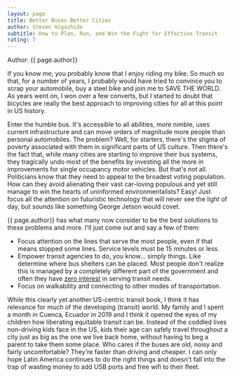 ```yaml
---
layout: page
title: Better Buses Better Cities
author: Steven Higashide
subtitle: How to Plan, Run, and Win the Fight for Effective Transit
rating: 7
---
```


Author: {{ page.author}}

If you know me, you probably know that I enjoy riding my bike.  So much so
that, for a number of years, I probably would have tried to convince you to
scrap your automobile, buy a steel bike and join me to SAVE THE WORLD.  As
years went on, I won over a few converts, but I started to doubt that bicycles
are really the best approach to improving cities for all at this point in US
history.

Enter the humble bus.  It's accessible to all abilities, more nimble, uses
current infrastructure and can move orders of magnitude more people than
personal automobiles.  The problem?  Well, for starters, there's the stigma of
poverty associated with them in significant parts of US culture.  Then there's
the fact that, while many cities are starting to improve their bus systems,
they tragically undo most of the benefits by investing all the more in
improvements for single occupancy motor vehicles.  But that's not all.
Politicians know that they need to appeal to the broadest voting population.
How can they avoid alienating their vast car-loving populous and yet still
manage to win the hearts of uninformed environmentalists?  Easy!  Just focus
all the attention on futuristic technology that will never see the light of
day, but sounds like something George Jetson would covet.

{{ page.author}} has what many now consider to be the best solutions to these
problems and more.  I'll just come out and say a few of them:

* Focus attention on the lines that serve the most people, even if that means
  stopped some lines.  Service levels must be 15 minutes or less.
* Empower transit agencies to do, you know... simply things.  Like
  determine where bus shelters can be placed.  Most people don't realize this
is managed by a completely different part of the government and often they have
[zero interest](https://twitter.com/brentonson/status/1143866357932580869) in serving transit needs.  
* Focus on walkability and connecting to other modes of transportation.

While this clearly yet another US-centric transit book, I think it has
relevance for much of the developing (transit) world.  My family and I spent a
month in Cuenca, Ecuador in 2019 and I think it opened the eyes of my children
how liberating equitable transit can be.  Instead of the coddled lives
non-driving kids face in the US, kids their age can safely travel throughout a
city just as big as the one we live back home, without having to beg a parent
to take them some place.  Who cares if the buses are old, noisy and fairly
uncomfortable?  They're faster than driving and cheaper.  I can only hope Latin
America continues to do the right things and doesn't fall into the trap of
wasting money to add USB ports and free wifi to their fleet.
